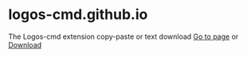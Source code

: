 # logos-cmd.github.io
The Logos-cmd extension copy-paste or text download
[Go to page](https://)
or
[Download](https://)
